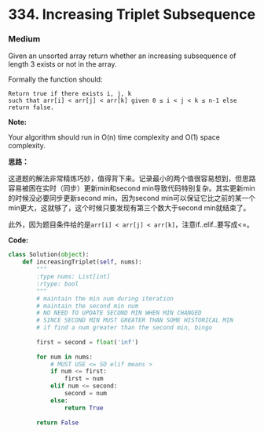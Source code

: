 # 334. Increasing Triplet Subsequence
### Medium

Given an unsorted array return whether an increasing subsequence of length 3 exists or not in the array.

Formally the function should:

```
Return true if there exists i, j, k 
such that arr[i] < arr[j] < arr[k] given 0 ≤ i < j < k ≤ n-1 else return false.
```

**Note:**

 Your algorithm should run in O(n) time complexity and O(1) space complexity.

**思路：**

这道题的解法非常精炼巧妙，值得背下来。记录最小的两个值很容易想到，但思路容易被困在实时（同步）更新min和second min导致代码特别复杂。其实更新min的时候没必要同步更新second min，因为second min可以保证它比之前的某一个min更大，这就够了，这个时候只要发现有第三个数大于second min就结束了。

此外，因为题目条件给的是`arr[i] < arr[j] < arr[k]`，注意if..elif..要写成<=。

**Code:**
```python
class Solution(object):
    def increasingTriplet(self, nums):
        """
        :type nums: List[int]
        :rtype: bool
        """
        # maintain the min num during iteration
        # maintain the second min num
        # NO NEED TO UPDATE SECOND MIN WHEN MIN CHANGED
        # SINCE SECOND MIN MUST GREATER THAN SOME HISTORICAL MIN 
        # if find a num greater than the second min, bingo
        
        first = second = float('inf')
        
        for num in nums:
            # MUST USE <= SO elif means >
            if num <= first:
                first = num
            elif num <= second:
                second = num
            else:
                return True
        
        return False
```

